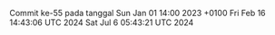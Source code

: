 Commit ke-55 pada tanggal Sun Jan 01 14:00 2023 +0100
Fri Feb 16 14:43:06 UTC 2024
Sat Jul  6 05:43:21 UTC 2024
